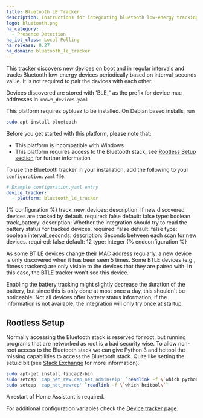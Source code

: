 ```yaml
---
title: Bluetooth LE Tracker
description: Instructions for integrating bluetooth low-energy tracking within Home Assistant.
logo: bluetooth.png
ha_category:
  - Presence Detection
ha_iot_class: Local Polling
ha_release: 0.27
ha_domain: bluetooth_le_tracker
---
```


This tracker discovers new devices on boot and in regular intervals and tracks Bluetooth low-energy devices periodically based on interval_seconds value. It is not required to pair the devices with each other.

Devices discovered are stored with 'BLE_' as the prefix for device mac addresses in `known_devices.yaml`.

This platform requires pybluez to be installed. On Debian based installs, run

```bash
sudo apt install bluetooth
```

Before you get started with this platform, please note that:

 - This platform is incompatible with Windows
 - This platform requires access to the Bluetooth stack, see [Rootless Setup section](#rootless-setup) for further information

To use the Bluetooth tracker in your installation, add the following to your `configuration.yaml` file:

```yaml
# Example configuration.yaml entry
device_tracker:
  - platform: bluetooth_le_tracker
```

{% configuration %}
track_new_devices:
  description: If new discovered devices are tracked by default.
  required: false
  default: false
  type: boolean
track_battery:
  description: Whether the integration should try to read the battery status for tracked devices.
  required: false
  default: false
  type: boolean
interval_seconds:
  description: Seconds between each scan for new devices.
  required: false
  default: 12
  type: integer
{% endconfiguration %}

As some BT LE devices change their MAC address regularly, a new device is only discovered when it has been seen 5 times.
Some BTLE devices (e.g., fitness trackers) are only visible to the devices that they are paired with. In this case, the BTLE tracker won't see this device.

Enabling the battery tracking might slightly decrease the duration of the battery, but since this is only done at most once a day, this shouldn't be noticeable. Not all devices offer battery status information; if the information is not available, the integration will only try once at startup.

## Rootless Setup

Normally accessing the Bluetooth stack is reserved for root, but running programs that are networked as root is a bad security wise. To allow non-root access to the Bluetooth stack we can give Python 3 and hcitool the missing capabilities to access the Bluetooth stack. Quite like setting the setuid bit (see [Stack Exchange](https://unix.stackexchange.com/questions/96106/bluetooth-le-scan-as-non-root) for more information).

```bash
sudo apt-get install libcap2-bin
sudo setcap 'cap_net_raw,cap_net_admin+eip' `readlink -f \`which python3\``
sudo setcap 'cap_net_raw+ep' `readlink -f \`which hcitool\``
```

A restart of Home Assistant is required.

For additional configuration variables check the [Device tracker page](/integrations/device_tracker/).
